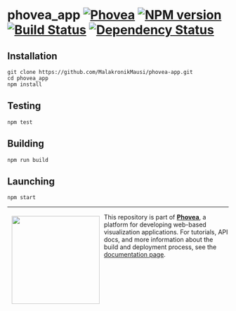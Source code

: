 phovea_app [![Phovea][phovea-image]][phovea-url] [![NPM version][npm-image]][npm-url] [![Build Status][travis-image]][travis-url] [![Dependency Status][daviddm-image]][daviddm-url]
=====================



Installation
------------

```
git clone https://github.com/MalakronikMausi/phovea-app.git
cd phovea_app
npm install
```

Testing
-------

```
npm test
```

Building
--------

```
npm run build
```

Launching
---------

```
npm start
```


***

<a href="https://caleydo.org"><img src="http://caleydo.org/assets/images/logos/caleydo.svg" align="left" width="200px" hspace="10" vspace="6"></a>
This repository is part of **[Phovea](http://phovea.caleydo.org/)**, a platform for developing web-based visualization applications. For tutorials, API docs, and more information about the build and deployment process, see the [documentation page](http://phovea.caleydo.org).


[phovea-image]: https://img.shields.io/badge/Phovea-Application-1BA64E.svg
[phovea-url]: https://phovea.caleydo.org
[npm-image]: https://badge.fury.io/js/phovea_app.svg
[npm-url]: https://npmjs.org/package/phovea_app
[travis-image]: https://travis-ci.org/phovea/phovea_app.svg?branch=master
[travis-url]: https://travis-ci.org/phovea/phovea_app
[daviddm-image]: https://david-dm.org/phovea/phovea_app/status.svg
[daviddm-url]: https://david-dm.org/phovea/phovea_app
